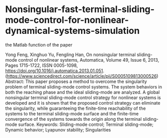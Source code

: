 # Nonsingular-fast-terminal-sliding-mode-control-for-nonlinear-dynamical-systems-simulation
the Matlab function of the paper

Yong Feng, Xinghuo Yu, Fengling Han,
On nonsingular terminal sliding-mode control of nonlinear systems,
Automatica,
Volume 49, Issue 6,
2013,
Pages 1715-1722,
ISSN 0005-1098,
https://doi.org/10.1016/j.automatica.2013.01.051.
(https://www.sciencedirect.com/science/article/pii/S0005109813000526)
Abstract: This paper proposes a method to overcome the singularity problem of terminal sliding-mode control systems. The system behaviors in both the reaching phase and the ideal sliding-mode are analyzed. A global nonsingular terminal sliding-mode control strategy for nonlinear systems is developed and it is shown that the proposed control strategy can eliminate the singularity, while guaranteeing the finite-time reachability of the systems to the terminal sliding-mode surface and the finite-time convergence of the systems towards the origin along the terminal sliding-mode surface.
Keywords: Sliding-mode control; Terminal sliding-mode; Dynamic behavior; Lyapunov stability; Singularities

